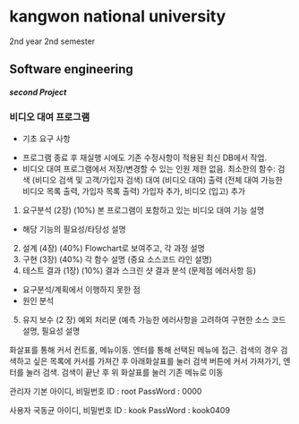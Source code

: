 # kangwon national university

2nd year 2nd semester

## Software engineering
##### second Project

### 비디오 대여 프로그램

* 기초 요구 사항
- 프로그램 종료 후 재실행 시에도 기존 수정사항이 적용된 최신 DB에서 작업.
- 비디오 대여 프로그램에서 저장/변경할 수 있는 인원 제한 없음.
최소한의 함수:
검색 (비디오 검색 및 고객/가입자 검색)
대여 (비디오 대여)
출력 (전체 대여 가능한 비디오 목록 출력, 가입자 목록 출력)
가입자 추가, 비디오 (입고) 추가
1. 요구분석 (2장) (10%)
본 프로그램이 포함하고 있는 비디오 대여 기능 설명
- 해당 기능의 필요성/타당성 설명
2. 설계 (4장) (40%)
Flowchart로 보여주고, 각 과정 설명
3. 구현 (3장) (40%)
각 함수 설명 (중요 소스코드 라인 설명)
4. 테스트 결과 (1장) (10%)
결과 스크린 샷
결과 분석 (문제점 에러사항 등)
- 요구분석/계획에서 이행하지 못한 점
- 원인 분석
5. 유지 보수 (2 장)
예외 처리문 (예측 가능한 에러사항을 고려하여 구현한 소스 코드 설명, 필요성 설명

화살표를 통해 커서 컨트롤, 메뉴이동. 엔터를 통해 선택된 메뉴에 접근.
검색의 경우 검색하고 싶은 목록에 커서를 가져간 후 아래화살표를 눌러 검색 버튼에 
커서 가져가기, 엔터를 눌러 검색. 검색이 끝난 후 위 화살표를 눌러 기존 메뉴로 이동

관리자 기본 아이디, 비밀번호
ID : root
PassWord : 0000

사용자 국동균 아이디, 비밀번호
ID : kook
PassWord : kook0409
